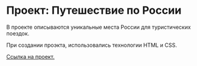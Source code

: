 # Проект: Путешествие по России

В проекте описываются уникальные места России для туристических поездок.

При создании проэкта, использовались технологии HTML и CSS.

[Ссылка на проект.](https://olgaloktionova125.github.io/russian-travel/index.html)
